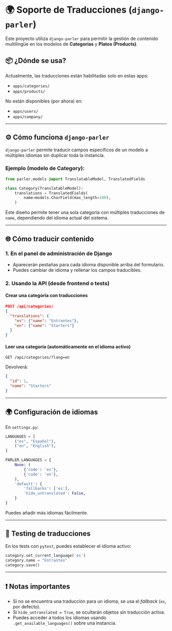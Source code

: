 # 🌍 Soporte de Traducciones (`django-parler`)

Este proyecto utiliza `django-parler` para permitir la gestión de contenido multilingüe en los modelos de **Categorías** y **Platos (Products)**.

## 📦 ¿Dónde se usa?

Actualmente, las traducciones están habilitadas solo en estas apps:

- `apps/categories/`
- `apps/products/`

No están disponibles (por ahora) en:

- `apps/users/`
- `apps/company/`

---

## ⚙️ Cómo funciona `django-parler`

`django-parler` permite traducir campos específicos de un modelo a múltiples idiomas sin duplicar toda la instancia.

### Ejemplo (modelo de Category):

```python
from parler.models import TranslatableModel, TranslatedFields

class Category(TranslatableModel):
    translations = TranslatedFields(
        name=models.CharField(max_length=100),
    )
```

Este diseño permite tener una sola categoría con múltiples traducciones de `name`, dependiendo del idioma actual del sistema.

---

## 🌐 Cómo traducir contenido

### 1. En el **panel de administración de Django**

- Aparecerán pestañas para cada idioma disponible arriba del formulario.
- Puedes cambiar de idioma y rellenar los campos traducibles.

### 2. Usando la API (desde frontend o tests)

#### Crear una categoría con traducciones

```json
POST /api/categories/
{
  "translations": {
    "es": {"name": "Entrantes"},
    "en": {"name": "Starters"}
  }
}
```

#### Leer una categoría (automáticamente en el idioma activo)

```http
GET /api/categories/?lang=en
```

Devolverá:

```json
{
  "id": 1,
  "name": "Starters"
}
```

---

## 🌍 Configuración de idiomas

En `settings.py`:

```python
LANGUAGES = [
    ("es", "Español"),
    ("en", "English"),
]

PARLER_LANGUAGES = {
    None: (
        {'code': 'es'},
        {'code': 'en'},
    ),
    'default': {
        'fallbacks': ['es'],
        'hide_untranslated': False,
    }
}
```

Puedes añadir más idiomas fácilmente.

---

## 🧪 Testing de traducciones

En los tests con `pytest`, puedes establecer el idioma activo:

```python
category.set_current_language('es')
category.name = "Entrantes"
category.save()
```

---

## ❗ Notas importantes

- Si no se encuentra una traducción para un idioma, se usa el *fallback* (`es`, por defecto).
- Si `hide_untranslated = True`, se ocultarán objetos sin traducción activa.
- Puedes acceder a todos los idiomas usando `.get_available_languages()` sobre una instancia.

